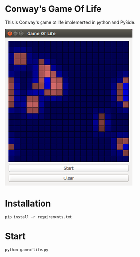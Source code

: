 # Conway's Game Of Life

This is Conway's game of life implemented in python and PySide.

![Game Of Life Python Pyside](gameoflife.png)

# Installation
    pip install -r requirements.txt

# Start

    python gameoflife.py
